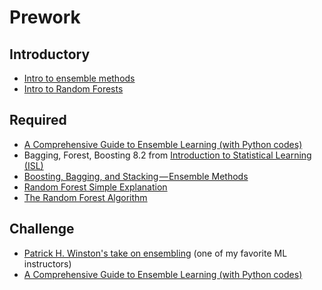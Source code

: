 Prework
======

Introductory
-------

- [Intro to ensemble methods](https://www.coursera.org/lecture/competitive-data-science/introduction-into-ensemble-methods-MJKCi)
- [Intro to Random Forests](https://www.coursera.org/lecture/practical-machine-learning/random-forests-XKsl6)

Required
------

- [A Comprehensive Guide to Ensemble Learning (with Python codes)](https://www.analyticsvidhya.com/blog/2018/06/comprehensive-guide-for-ensemble-models/)
- Bagging, Forest, Boosting 8.2 from [Introduction to Statistical Learning (ISL)](https://www-bcf.usc.edu/~gareth/ISL/ISLR%20Seventh%20Printing.pdf) 
- [Boosting, Bagging, and Stacking — Ensemble Methods](https://medium.com/@rrfd/boosting-bagging-and-stacking-ensemble-methods-with-sklearn-and-mlens-a455c0c982de)
- [Random Forest Simple Explanation](https://medium.com/@williamkoehrsen/random-forest-simple-explanation-377895a60d2d)
- [The Random Forest Algorithm](https://towardsdatascience.com/the-random-forest-algorithm-d457d499ffcd)
 
Challenge
-----

- [Patrick H. Winston's take on ensembling](https://ocw.mit.edu/courses/electrical-engineering-and-computer-science/6-034-artificial-intelligence-fall-2010/lecture-videos/lecture-17-learning-boosting/) (one of my favorite ML instructors)
- [A Comprehensive Guide to Ensemble Learning (with Python codes)](https://www.analyticsvidhya.com/blog/2018/06/comprehensive-guide-for-ensemble-models/)

